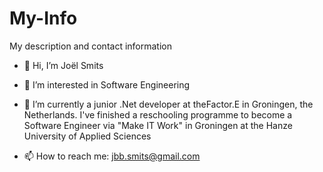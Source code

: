 # My-Info
My description and contact information

- 👋 Hi, I’m Joël Smits

- 👀 I’m interested in Software Engineering

- 🌱 I’m currently a junior .Net developer at theFactor.E in Groningen, the Netherlands. I've finished a reschooling programme to become a Software Engineer via "Make IT Work" in Groningen at the Hanze University of Applied Sciences

- 📫 How to reach me: jbb.smits@gmail.com
